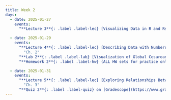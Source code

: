```yaml
---
title: Week 2
days:
  - date: 2025-01-27
    events:
      "**Lecture 3**{: .label .label-lec} [Visualizing Data in R and Rstudio](https://ph142-ucb.github.io/sp25/src/lec/l03-visualizing-data.pdf)[(recording)](https://bcourses.berkeley.edu/courses/1540322/pages/lecture-3)":

  - date: 2025-01-29
    events:
      "**Lecture 4**{: .label .label-lec} [Describing Data with Numbers](https://ph142-ucb.github.io/sp25/src/lec/l04-describing-data-with-numbers.pdf)[(recording)](https://bcourses.berkeley.edu/courses/1540322/pages/lecture-4)":
        "Ch. 2"
      "**Lab 2**{: .label .label-lab} [Visualization of Global Cesarean Delivery Rates](https://publichealth.datahub.berkeley.edu/hub/user-redirect/git-pull?repo=https%3A%2F%2Fgithub.com%2Fph142-ucb%2Fph142-sp25&urlpath=rstudio%2F&branch=master) (Due Feb. 1st, 12pm noon to [Gradescope](https://www.gradescope.com/courses/931464/assignments/5675995))":
      "**Homework 2**{: .label .label-hw} (ALL HW sets for practice only;solutions on Datahub Feb 2nd)":

  - date: 2025-01-31
    events:
      "**Lecture 5**{: .label .label-lec} [Exploring Relationships Between Two Variables](https://ph142-ucb.github.io/sp25/src/lec/l05-relationships-between-two-variables.pdf)[(recording)](https://bcourses.berkeley.edu/courses/1540322/pages/lecture-5)": 
        "Ch. 3"
      "**Quiz 2**{: .label .label-quiz} on [Gradescope](https://www.gradescope.com/courses/931464/assignments/5696818) (Due Feb. 1st, 12pm noon)":
---
```



